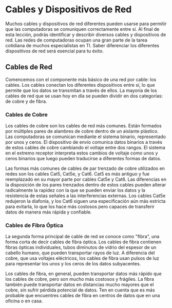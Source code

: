 # Cables y Dispositivos de Red

Muchos cables y dispositivos de red diferentes pueden usarse para permitir que las computadoras se comuniquen correctamente entre sí. Al final de esta lección, podrás identificar y describir diversos cables y dispositivos de red. Las redes de computadoras ocupan una gran parte de la tarea cotidiana de muchos especialistas en TI. Saber diferenciar los diferentes dispositivos de red será esencial para tu éxito.

## Cables de Red

Comencemos con el componente más básico de una red por cable: los cables. Los cables conectan los diferentes dispositivos entre sí, lo que permite que los datos se transmitan a través de ellos. La mayoría de los cables de red que se usan hoy en día se pueden dividir en dos categorías: de cobre y de fibra.

### Cables de Cobre

Los cables de cobre son los cables de red más comunes. Están formados por múltiples pares de alambres de cobre dentro de un aislante plástico. Las computadoras se comunican mediante el sistema binario, representado por unos y ceros. El dispositivo de envío comunica datos binarios a través de estos cables de cobre cambiando el voltaje entre dos rangos. El sistema en el extremo receptor interpreta estos cambios de voltaje como unos y ceros binarios que luego pueden traducirse a diferentes formas de datos.

Las formas más comunes de cables de par trenzado de cobre utilizados en redes son los cables Cat5, Cat5e, y Cat6. Cat5 es más antiguo y fue reemplazado en su mayor parte por cables Cat5e y Cat6. Las diferencias en la disposición de los pares trenzados dentro de estos cables pueden alterar radicalmente la rapidez con la que se pueden enviar los datos y la resistencia de estas señales a las interferencias externas. Los cables Cat5e redujeron la diafonía, y los Cat6 siguen una especificación aún más estricta para evitarla, lo que los hace más costosos pero capaces de transferir datos de manera más rápida y confiable.

### Cables de Fibra Óptica

La segunda forma principal de cable de red se conoce como "fibra", una forma corta de decir cables de fibra óptica. Los cables de fibra contienen fibras ópticas individuales, tubos diminutos de vidrio del espesor de un cabello humano, que pueden transportar rayos de luz. A diferencia del cobre, que usa voltajes eléctricos, los cables de fibra usan pulsos de luz para representar los unos y los ceros de los datos subyacentes.

Los cables de fibra, en general, pueden transportar datos más rápido que los cables de cobre, pero son mucho más costosos y frágiles. La fibra también puede transportar datos en distancias mucho mayores que el cobre, sin sufrir pérdida potencial de datos. Ten en cuenta que es más probable que encuentres cables de fibra en centros de datos que en una oficina o en casa.
	
